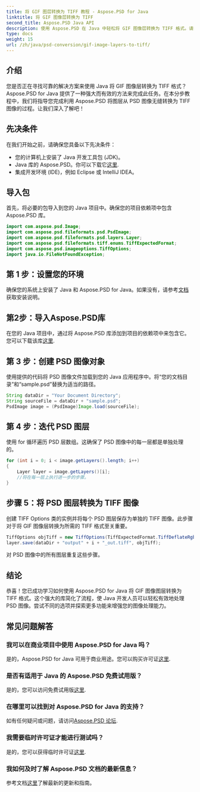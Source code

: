 ```yaml
---
title: 将 GIF 图层转换为 TIFF 教程 - Aspose.PSD for Java
linktitle: 将 GIF 图像层转换为 TIFF
second_title: Aspose.PSD Java API
description: 使用 Aspose.PSD 在 Java 中轻松将 GIF 图像层转换为 TIFF 格式。请按照我们的分步指南进行无缝集成。
type: docs
weight: 15
url: /zh/java/psd-conversion/gif-image-layers-to-tiff/
---
```

## 介绍
您是否正在寻找可靠的解决方案来使用 Java 将 GIF 图像层转换为 TIFF 格式？ Aspose.PSD for Java 提供了一种强大而有效的方法来完成此任务。在本分步教程中，我们将指导您完成利用 Aspose.PSD 将图层从 PSD 图像无缝转换为 TIFF 图像的过程。让我们深入了解吧！
## 先决条件
在我们开始之前，请确保您具备以下先决条件：
- 您的计算机上安装了 Java 开发工具包 (JDK)。
-  Java 库的 Aspose.PSD。你可以下载它[这里](https://releases.aspose.com/psd/java/).
- 集成开发环境 (IDE)，例如 Eclipse 或 IntelliJ IDEA。
## 导入包
首先，将必要的包导入到您的 Java 项目中。确保您的项目依赖项中包含 Aspose.PSD 库。
```java
import com.aspose.psd.Image;
import com.aspose.psd.fileformats.psd.PsdImage;
import com.aspose.psd.fileformats.psd.layers.Layer;
import com.aspose.psd.fileformats.tiff.enums.TiffExpectedFormat;
import com.aspose.psd.imageoptions.TiffOptions;
import java.io.FileNotFoundException;
```
## 第 1 步：设置您的环境
确保您的系统上安装了 Java 和 Aspose.PSD for Java。如果没有，请参考[文档](https://reference.aspose.com/psd/java/)获取安装说明。
## 第2步：导入Aspose.PSD库
在您的 Java 项目中，通过将 Aspose.PSD 库添加到项目的依赖项中来包含它。您可以下载该库[这里](https://releases.aspose.com/psd/java/).
## 第 3 步：创建 PSD 图像对象
使用提供的代码将 PSD 图像文件加载到您的 Java 应用程序中。将“您的文档目录”和“sample.psd”替换为适当的路径。
```java
String dataDir = "Your Document Directory";
String sourceFile = dataDir + "sample.psd";
PsdImage image = (PsdImage)Image.load(sourceFile);
```
## 第 4 步：迭代 PSD 图层
使用 for 循环遍历 PSD 层数组。这确保了 PSD 图像中的每一层都是单独处理的。
```java
for (int i = 0; i < image.getLayers().length; i++)
{
    Layer layer = image.getLayers()[i];
    //将在每一层上执行进一步的步骤。
}
```
## 步骤 5：将 PSD 图层转换为 TIFF 图像
创建 TIFF Options 类的实例并将每个 PSD 图层保存为单独的 TIFF 图像。此步骤对于将 GIF 图像层转换为所需的 TIFF 格式至关重要。
```java
TiffOptions objTiff = new TiffOptions(TiffExpectedFormat.TiffDeflateRgb);
layer.save(dataDir + "output" + i + "_out.tiff", objTiff);
```
对 PSD 图像中的所有图层重复这些步骤。
## 结论
恭喜！您已成功学习如何使用 Aspose.PSD for Java 将 GIF 图像图层转换为 TIFF 格式。这个强大的库简化了流程，使 Java 开发人员可以轻松有效地处理 PSD 图像。尝试不同的选项并探索更多功能来增强您的图像处理能力。
## 常见问题解答
### 我可以在商业项目中使用 Aspose.PSD for Java 吗？
是的，Aspose.PSD for Java 可用于商业用途。您可以购买许可证[这里](https://purchase.aspose.com/buy).
### 是否有适用于 Java 的 Aspose.PSD 免费试用版？
是的，您可以访问免费试用版[这里](https://releases.aspose.com/).
### 在哪里可以找到对 Aspose.PSD for Java 的支持？
如有任何疑问或问题，请访问[Aspose.PSD 论坛](https://forum.aspose.com/c/psd/34).
### 我需要临时许可证才能进行测试吗？
是的，您可以获得临时许可证[这里](https://purchase.aspose.com/temporary-license/).
### 我如何及时了解 Aspose.PSD 文档的最新信息？
参考文档[这里](https://reference.aspose.com/psd/java/)了解最新的更新和指南。